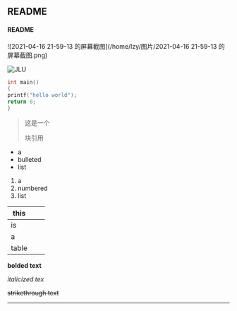 ## README

#### README

[](https://github.com/lzybest/English/blob/main/English.md)



[](https://www.baidu.com/s?ie=UTF-8&wd=%E5%90%89%E6%9E%97%E5%A4%A7%E5%AD%A6%E5%9B%BE%E7%89%87)



![2021-04-16 21-59-13 的屏幕截图](/home/lzy/图片/2021-04-16 21-59-13 的屏幕截图.png)










![JLU](https://gimg2.baidu.com/image_search/src=http%3A%2F%2Fwww.iopen.com.cn%2Fupload%2F201912%2F19%2F1576737012404114.jpg&refer=http%3A%2F%2Fwww.iopen.com.cn&app=2002&size=f9999,10000&q=a80&n=0&g=0n&fmt=jpeg?sec=1622039133&t=edc4346b91e39d4f570de8e6e3951656)



```c
int main()
{
printf("hello world");
return 0;
}
```





> 这是一个
>
> 块引用



- a
- bulleted
- list



1. a
2. numbered
3. list

| this  |      |      |
| ----- | ---- | ---- |
| is    |      |      |
| a     |      |      |
| table |      |      |



 **bolded text**



 *italicized tex*



~~strikethrough text~~



------


